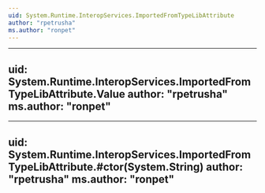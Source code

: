 ```yaml
---
uid: System.Runtime.InteropServices.ImportedFromTypeLibAttribute
author: "rpetrusha"
ms.author: "ronpet"
---
```


---
uid: System.Runtime.InteropServices.ImportedFromTypeLibAttribute.Value
author: "rpetrusha"
ms.author: "ronpet"
---

---
uid: System.Runtime.InteropServices.ImportedFromTypeLibAttribute.#ctor(System.String)
author: "rpetrusha"
ms.author: "ronpet"
---
